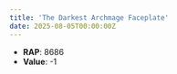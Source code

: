 ```yaml
---
title: 'The Darkest Archmage Faceplate'
date: 2025-08-05T00:00:00Z
---
```

- **RAP**: 8686
- **Value**: -1
